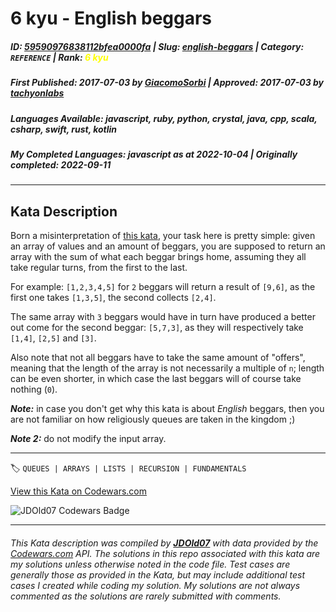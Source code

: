 # 6 kyu - English beggars

##### **ID**: [59590976838112bfea0000fa](https://www.codewars.com/kata/59590976838112bfea0000fa) | **Slug**: [english-beggars](https://www.codewars.com/kata/59590976838112bfea0000fa) | **Category**: `REFERENCE` | **Rank**: <span style="color:yellow">6 kyu</span>

##### **First Published**: 2017-07-03 ***by*** [GiacomoSorbi](https://www.codewars.com/users/GiacomoSorbi) | **Approved**: 2017-07-03 ***by*** [tachyonlabs](https://www.codewars.com/users/tachyonlabs)

##### **Languages Available**: javascript, ruby, python, crystal, java, cpp, scala, csharp, swift, rust, kotlin

##### **My Completed Languages**: javascript ***as at*** 2022-10-04 | **Originally completed**: 2022-09-11

---

## Kata Description


Born a misinterpretation of [this kata](https://www.codewars.com/kata/simple-fun-number-334-two-beggars-and-gold/), your task here is pretty simple: given an array of values and an amount of beggars, you are supposed to return an array with the sum of what each beggar brings home, assuming they all take regular turns, from the first to the last.



For example: `[1,2,3,4,5]` for `2` beggars will return a result of `[9,6]`, as the first one takes `[1,3,5]`, the second collects `[2,4]`.



The same array with `3` beggars would have in turn have produced a better out come for the second beggar: `[5,7,3]`, as they will respectively take `[1,4]`, `[2,5]` and `[3]`.



Also note that not all beggars have to take the same amount of "offers", meaning that the length of the array is not necessarily a multiple of `n`; length can be even shorter, in which case the last beggars will of course take nothing (`0`).



***Note:*** in case you don't get why this kata is about *English* beggars, then you are not familiar on how religiously queues are taken in the kingdom ;)



***Note 2:*** do not modify the input array.

---


🏷 `QUEUES | ARRAYS | LISTS | RECURSION | FUNDAMENTALS`


[View this Kata on Codewars.com](https://www.codewars.com/kata/59590976838112bfea0000fa)

![](https://www.codewars.com/users/jdold07/badges/large "JDOld07 Codewars Badge")

---

###### *This Kata description was compiled by [**JDOld07**](https://tpstech.dev) with data provided by the [Codewars.com](https://www.codewars.com) API.  The solutions in this repo associated with this kata are my solutions unless otherwise noted in the code file.  Test cases are generally those as provided in the Kata, but may include additional test cases I created while coding my solution.  My solutions are not always commented as the solutions are rarely submitted with comments.*
